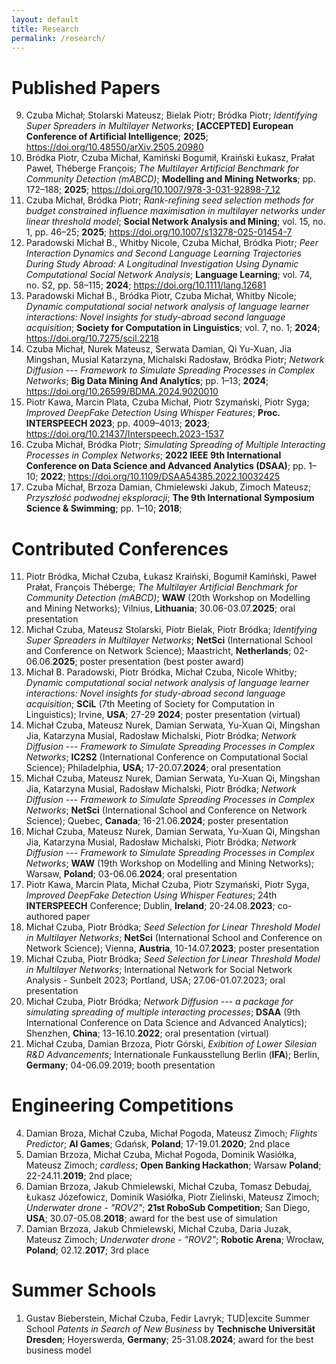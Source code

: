 ```yaml
---
layout: default
title: Research
permalink: /research/
---
```


# Published Papers

9. Czuba Michał; Stolarski Mateusz; Bielak Piotr; Bródka Piotr; _Identifying Super Spreaders in Multilayer Networks_; __[ACCEPTED] European Conference of Artificial Intelligence__; __2025__; https://doi.org/10.48550/arXiv.2505.20980
8. Bródka Piotr, Czuba Michał, Kamiński Bogumił, Kraiński Łukasz, Prałat Paweł, Théberge François; _The Multilayer Artificial Benchmark for Community Detection (mABCD)_; __Modelling and Mining Networks__; pp. 172–188; __2025__; https://doi.org/10.1007/978-3-031-92898-7_12
7. Czuba Michał, Bródka Piotr; _Rank-refining seed selection methods for budget constrained influence maximisation in multilayer networks under linear threshold model_; __Social Network Analysis and Mining__; vol. 15, no. 1, pp. 46–25; __2025__; https://doi.org/10.1007/s13278-025-01454-7
6. Paradowski Michał B., Whitby Nicole, Czuba Michał, Bródka Piotr; _Peer Interaction Dynamics and Second Language Learning Trajectories During Study Abroad: A Longitudinal Investigation Using Dynamic Computational Social Network Analysis_; __Language Learning__; vol. 74, no. S2, pp. 58–115; __2024__; https://doi.org/10.1111/lang.12681
5. Paradowski Michał B., Bródka Piotr, Czuba Michał, Whitby Nicole; _Dynamic computational social network analysis of language learner interactions: Novel insights for study-abroad second language acquisition_; __Society for Computation in Linguistics__; vol. 7, no. 1; __2024__; https://doi.org/10.7275/scil.2218
4. Czuba Michał, Nurek Mateusz, Serwata Damian, Qi Yu-Xuan, Jia Mingshan, Musial Katarzyna, Michalski Radosław, Bródka Piotr; _Network Diffusion --- Framework to Simulate Spreading Processes in Complex Networks_; __Big Data Mining And Analytics__; pp. 1–13; __2024__; https://doi.org/10.26599/BDMA.2024.9020010
3. Piotr Kawa, Marcin Plata, Czuba Michał, Piotr Szymański, Piotr Syga; _Improved DeepFake Detection Using Whisper Features_; __Proc. INTERSPEECH 2023__; pp. 4009–4013; __2023__; https://doi.org/10.21437/Interspeech.2023-1537
2. Czuba Michał, Bródka Piotr; _Simulating Spreading of Multiple Interacting Processes in Complex Networks_; __2022 IEEE 9th International Conference on Data Science and Advanced Analytics (DSAA)__; pp. 1–10; __2022__; https://doi.org/10.1109/DSAA54385.2022.10032425
1. Czuba Michał, Brzoza Damian, Chmielewski Jakub, Zimoch Mateusz; _Przyszłość podwodnej eksploracji_; __The 9th International Symposium Science & Swimming__; pp. 1–10; __2018__;

# Contributed Conferences

11.  Piotr Bródka, Michał Czuba, Łukasz Kraiński, Bogumił Kamiński, Paweł Prałat, François Théberge; _The Multilayer Artificial Benchmark for Community Detection (mABCD)_; __WAW__ (20th Workshop on Modelling and Mining Networks); Vilnius, __Lithuania__; 30.06-03.07.__2025__; oral presentation
10.  Michał Czuba, Mateusz Stolarski, Piotr Bielak, Piotr Bródka; _Identifying Super Spreaders in Multilayer Networks_; __NetSci__ (International School and Conference on Network Science); Maastricht, __Netherlands__; 02-06.06.__2025__; poster presentation (best poster award)
9.  Michał B. Paradowski, Piotr Bródka, Michał Czuba, Nicole Whitby; _Dynamic computational social network analysis of language learner interactions: Novel insights for study-abroad second language acquisition_; __SCiL__ (7th Meeting of Society for Computation in Linguistics); Irvine, __USA__; 27-29 __2024__; poster presentation (virtual)
8.  Michał Czuba, Mateusz Nurek, Damian Serwata, Yu-Xuan Qi, Mingshan Jia, Katarzyna Musial, Radosław Michalski, Piotr Bródka; _Network Diffusion --- Framework to Simulate Spreading Processes in Complex Networks_; __IC2S2__ (International Conference on Computational Social Science); Philadelphia, __USA__; 17-20.07.__2024__; oral presentation
7.  Michał Czuba, Mateusz Nurek, Damian Serwata, Yu-Xuan Qi, Mingshan Jia, Katarzyna Musial, Radosław Michalski, Piotr Bródka; _Network Diffusion --- Framework to Simulate Spreading Processes in Complex Networks_; __NetSci__ (International School and Conference on Network Science); Quebec, __Canada__; 16-21.06.__2024__; poster presentation
6.  Michał Czuba, Mateusz Nurek, Damian Serwata, Yu-Xuan Qi, Mingshan Jia, Katarzyna Musial, Radosław Michalski, Piotr Bródka; _Network Diffusion --- Framework to Simulate Spreading Processes in Complex Networks_; __WAW__ (19th Workshop on Modelling and Mining Networks); Warsaw, __Poland__; 03-06.06.__2024__; oral presentation
5.  Piotr Kawa, Marcin Plata, Michał Czuba, Piotr Szymański, Piotr Syga, _Improved DeepFake Detection Using Whisper Features_; 24th __INTERSPEECH__ Conference; Dublin, __Ireland__; 20-24.08.__2023__; co-authored paper
4.  Michał Czuba, Piotr Bródka; _Seed Selection for Linear Threshold Model in Multilayer Networks_; __NetSci__ (International School and Conference on Network Science); Vienna, __Austria__, 10-14.07.__2023__; poster presentation
3.  Michał Czuba, Piotr Bródka; _Seed Selection for Linear Threshold Model in Multilayer Networks_; International Network for Social Network Analysis - Sunbelt 2023; Portland, USA; 27.06-01.07.2023; oral presentation
2. Michał Czuba, Piotr Bródka; _Network Diffusion --- a package for simulating spreading of multiple interacting processes_; __DSAA__ (9th International Conference on Data Science and Advanced Analytics); Shenzhen, __China__; 13-16.10.__2022__; oral presentation (virtual)
1. Michał Czuba, Damian Brzoza, Piotr Górski, _Exibition of Lower Silesian R&D Advancements_; Internationale Funkausstellung Berlin (__IFA__); Berlin, __Germany__; 04-06.09.2019; booth presentation 

# Engineering Competitions

4. Damian Broza, Michał Czuba, Michał Pogoda, Mateusz Zimoch;  _Flights Predictor_; __AI Games__; Gdańsk, __Poland__; 17-19.01.__2020__; 2nd place
3. Damian Brzoza, Michał Czuba, Michał Pogoda, Dominik Wasiółka, Mateusz Zimoch; _cardless_; __Open Banking Hackathon__; Warsaw __Poland__; 22-24.11.__2019__; 2nd place; 
2. Damian Brzoza, Jakub Chmielewski, Michał Czuba, Tomasz Debudaj, Łukasz Józefowicz, Dominik Wasiółka, Piotr Zieliński, Mateusz Zimoch; _Underwater drone - "ROV2"_; __21st RoboSub Competition__; San Diego, __USA__; 30.07-05.08.__2018__; award for the best use of simulation
1. Damian Brzoza, Jakub Chmielewski, Michał Czuba, Daria Juzak, Mateusz Zimoch; _Underwater drone - "ROV2"_; __Robotic Arena__; Wrocław, __Poland__; 02.12.__2017__; 3rd place

# Summer Schools

1. Gustav Bieberstein, Michał Czuba, Fedir Lavryk; TUD|excite Summer School _Patents in Search of New Business_ by __Technische Universität Dresden__; Hoyerswerda, __Germany__; 25-31.08.__2024__; award for the best business model 
